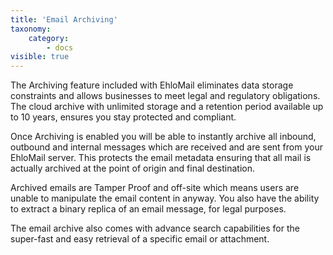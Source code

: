 ```yaml
---
title: 'Email Archiving'
taxonomy:
    category:
        - docs
visible: true
---
```


The Archiving feature included with EhloMail eliminates data storage constraints and allows businesses to meet legal and regulatory obligations. The cloud archive with unlimited storage and a retention period available up to 10 years, ensures you stay protected and compliant. 

Once Archiving is enabled you will be able to instantly archive all inbound, outbound and internal messages which are received and are sent from your EhloMail server. This protects the email metadata ensuring that all mail is actually archived at the point of origin and final destination. 

Archived emails are Tamper Proof and off-site which means users are unable to manipulate the email content in anyway. You also have the ability to extract a binary replica of an email message, for legal purposes. 

The email archive also comes with advance search capabilities for the super-fast and easy retrieval of a specific email or
attachment.